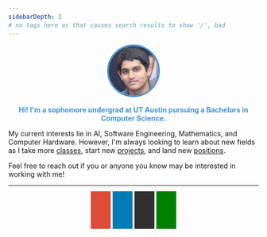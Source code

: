 ```yaml
---
sidebarDepth: 2
# no tags here as that causes search results to show '/', bad
---
```

<div class="img-container">

<style>
/* profile pic */
.img-container img {
    width: 20%;
    height: 20%;
    border-radius: 50%;
    border-width: 3px;
    border-style: solid;
    border-color: #4293d4;
}

/* social media icons */
.fa {
  padding: 20px;
  /*important needed to make fontsize actually make a difference*/
  font-size: 30px !important;
  width: 30px;
  text-align: center;
  text-decoration: none;
  margin: 5px 2px;
  border-radius: 0%;

  -o-transition:.5s;
  -ms-transition:.5s;
  -moz-transition:.5s;
  -webkit-transition:.5s;
  transition: .5s;
}

.fa:hover {
    opacity: 0.7;
}

.fa-envelope {
  background: #dd4b39;
  color: white;
}

.fa-linkedin {
  background: #007bb5;
  color: white;
}

.fa-github {
  background-color: #322f30;
  color: white;
}

.fa-file {
  background-color: green;
  color: white;
}

</style>

<center>
<img src="./images/face.jpg" alt="profile-picture">
</center>

</div>

<!-- fonts for social media icons -->
<link rel="stylesheet" href="https://cdnjs.cloudflare.com/ajax/libs/font-awesome/4.7.0/css/font-awesome.min.css">

<center>
<b><p style = 'color:#4293d4'>Hi! I'm a sophomore undergrad at UT Austin pursuing a Bachelors in Computer Science.</p></b>
</center>

My current interests lie in AI, Software Engineering, Mathematics, and Computer Hardware. However, I'm always looking to learn about new fields as I take more [classes](./Education.md), start new [projects](./Projects.md), and land new [positions](./Experience.md).

Feel free to reach out if you or anyone you know may be interested in working with me!

<hr>
<br>

<!-- social media icons -->
<div style="text-align: center">
    <a href="mailto:harish.bommakanti@utexas.edu" class="fa fa-envelope"> </a>
    <a href="https://www.linkedin.com/in/harishbommakanti" target="_blank" class="fa fa-linkedin"></a>
    <a href="https://github.com/harishbommakanti" target="_blank" class="fa fa-github"></a>
    <a href="./HarishBommakantiResume.pdf" target="_blank" class="fa fa-file"> </a>
</div>